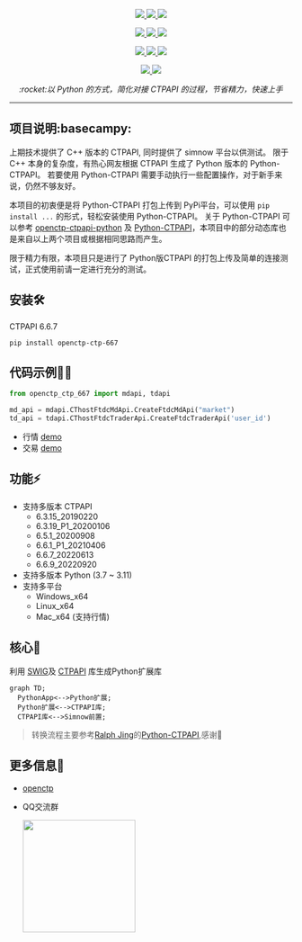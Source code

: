 <p align="center">     
    <a href="http://www.sfit.com.cn/5_2_DocumentDown_6.htm" target="_blank">
        <img src="https://badgen.net/badge/ctpapi/6.3.15|6.3.19|6.5.1|6.6.1|6.6.7|6.6.9/cyan" />
    </a>       
    <a href="#">         
        <img src="https://badgen.net/badge/platform/windows_x64|linux_x64|mac_x64/cyan" />  
    </a>        
    <a href="#">     
        <img src="https://badgen.net/badge/python/3.7|3.8|3.9|3.10|3.11/cyan" />          
    </a> 
</p>

<p align="center">               
    <a href="https://pypi.org/project/openctp-ctp-6315" target="_blank">                  
        <img src="https://badgen.net/badge/pypi/openctp-ctp-6315/blue" />     
    </a>     
    <a href="https://pypi.org/project/openctp-ctp-6319" target="_blank">                           
        <img src="https://badgen.net/badge/pypi/openctp-ctp-6319/blue" />          
    </a>
    <a href="https://pypi.org/project/openctp-ctp-651" target="_blank">                                    
        <img src="https://badgen.net/badge/pypi/openctp-ctp-651/blue" />               
    </a> 
</p>
<p align="center">  
    <a href="https://pypi.org/project/openctp-ctp-661" target="_blank">                                             
        <img src="https://badgen.net/badge/pypi/openctp-ctp-661/blue" />                    
    </a> 
    <a href="https://pypi.org/project/openctp-ctp-667" target="_blank">                                             
        <img src="https://badgen.net/badge/pypi/openctp-ctp-667/blue" />                    
    </a> 
    <a href="https://pypi.org/project/openctp-ctp-669" target="_blank">                                             
        <img src="https://badgen.net/badge/pypi/openctp-ctp-669/blue" />                    
    </a> 
</p>

<p align="center">  
    <a href="https://github.com/Jedore/openctp-ctp-python/actions" target="_blank">                                                      
        <img src="https://badgen.net/badge/CI-Test/passing/green?icon=github" />                         
    </a> 
    <a href="https://github.com/Jedore/openctp-ctp-python/blob/main/LICENSE" target="_blank">                                                               
        <img src="https://badgen.net/badge/license/MIT/green" />                              
    </a> 
</p>

<p align="center">          
    <em>:rocket:以 Python 的方式，简化对接 CTPAPI 的过程，节省精力，快速上手</em>  
</p>

-----

## 项目说明:basecampy:
上期技术提供了 C++ 版本的 CTPAPI, 同时提供了 simnow 平台以供测试。 限于 C++ 本身的复杂度，有热心网友根据 CTPAPI 生成了 Python 版本的 Python-CTPAPI。 若要使用 Python-CTPAPI 需要手动执行一些配置操作，对于新手来说，仍然不够友好。

本项目的初衷便是将 Python-CTPAPI 打包上传到 PyPi平台，可以使用 `pip install ...` 的形式，轻松安装使用 Python-CTPAPI。
关于 Python-CTPAPI 可以参考 [openctp-ctpapi-python](https://github.com/openctp/openctp/tree/master/ctpapi-python) 及 [Python-CTPAPI](https://github.com/nicai0609/Python-CTPAPI)，本项目中的部分动态库也是来自以上两个项目或根据相同思路而产生。

限于精力有限，本项目只是进行了 Python版CTPAPI 的打包上传及简单的连接测试，正式使用前请一定进行充分的测试。

## 安装:hammer_and_wrench:

CTPAPI 6.6.7

```shell
pip install openctp-ctp-667
```

## 代码示例:man_technologist:

```python
from openctp_ctp_667 import mdapi, tdapi

md_api = mdapi.CThostFtdcMdApi.CreateFtdcMdApi("market")
td_api = tdapi.CThostFtdcTraderApi.CreateFtdcTraderApi('user_id')
```

- 行情 [demo](demo/mdapi.py)
- 交易 [demo](demo/tdapi.py)

## 功能:zap:

- 支持多版本 CTPAPI
    - 6.3.15_20190220
    - 6.3.19_P1_20200106
    - 6.5.1_20200908
    - 6.6.1_P1_20210406
    - 6.6.7_20220613
    - 6.6.9_20220920
- 支持多版本 Python (3.7 ~ 3.11)
- 支持多平台
    - Windows_x64
    - Linux_x64
    - Mac_x64 (支持行情)

## 核心:art:

利用 [SWIG](https://www.swig.org/)及 [CTPAPI](http://www.sfit.com.cn/5_2_DocumentDown_6.htm) 库生成Python扩展库

```mermaid 
graph TD;     
  PythonApp<-->Python扩展;     
  Python扩展<-->CTPAPI库;     
  CTPAPI库<-->Simnow前置;     
```

> 转换流程主要参考[Ralph Jing](https://github.com/nicai0609)的[Python-CTPAPI](https://github.com/nicai0609/Python-CTPAPI),感谢:pray:

## 更多信息:page_facing_up:

- [openctp](https://github.com/openctp/openctp)
- QQ交流群 

    <img src="https://user-images.githubusercontent.com/17944025/231727684-fb62f5f9-71d8-448f-9e35-255639756bb2.png" width="200px">

